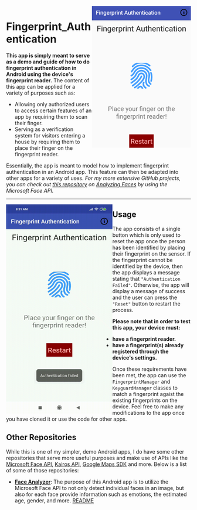 <img align="right" src="https://github.com/ishaanjav/Fingerprint_Authentication/blob/master/Fingerprint%20App.png" width="270">

# Fingerprint_Authentication


**This app is simply meant to serve as a demo and guide of how to do fingerprint authentication in Android using the device's fingerprint reader.** The content of this app can be applied for a variety of purposes such as:
- Allowing only authorized users to access certain features of an app by requiring them to scan their finger.
- Serving as a verification system for visitors entering a house by requiring them to place their finger on the fingerprint reader. 

Essentially, the app is meant to model how to implement fingerprint authentication in an Android app. This feature can then be adapted into other apps for a variety of uses. *For my more
extensive GitHub projects, you can check out [this repository](https://github.com/ishaanjav/Face_Analyzer) on [Analyzing Faces](https://github.com/ishaanjav/Face_Analyzer) 
by using the Microsoft Face API.*

____

<img align="left" src="https://github.com/ishaanjav/Fingerprint_Authentication/blob/master/Animated%20Example.gif" width="290" height = "570">

## Usage
The app consists of a single button which is only used to reset the app once the person has been identified by placing their fingerprint on the sensor. If the fingerprint cannot be identified by the device, then the app displays a message stating that `"Authentication Failed"`. Otherwise, the app will display a message of success and the user can press the `"Reset"` button to restart the process.

**Please note that in order to test this app, your device must:**
- **have a fingerprint reader.**
- **have a fingerprint(s) already registered through the device's settings.**

Once these requirements have been met, the app can use the `FingerprintManager` and `KeyguardManager` classes to match a fingerprint agaist the existing fingerprints on the device. Feel free to make any modifications to the app once you have cloned it or use the code for  other apps.

## Other Repositories
While this is one of my simpler, demo Android apps, I do have some other repositories that serve more useful purposes and make use of APIs like the [Microsoft Face API](https://azure.microsoft.com/en-us/services/cognitive-services/face/), [Kairos API](https://www.kairos.com/docs/), [Google Maps SDK](https://developers.google.com/maps/documentation/android-sdk/intro) and more. Below is a list of some of those repositories:

- [**Face Analyzer**](https://github.com/ishaanjav/Face_Analyzer): The purpose of this Android app is to utilize the Microsoft Face API to not only detect individual faces in an image, but also for each face provide information such as emotions, the estimated age, gender, and more. [README](https://github.com/ishaanjav/Face_Analyzer/blob/master/README.md)




